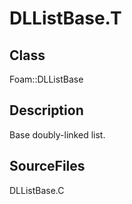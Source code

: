 # DLListBase.T 
## Class
Foam::DLListBase

## Description
Base doubly-linked list.

## SourceFiles
DLListBase.C

